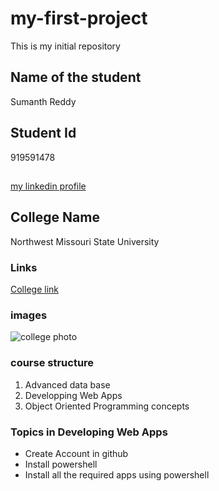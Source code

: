 # my-first-project
This is my initial repository
## Name of the student
Sumanth Reddy
## Student Id
919591478
##
[my linkedin profile](https://www.linkedin.com/in/sumanth-reddy-76a88719a/)
## College Name 
Northwest Missouri State University
### Links
[College link](https://www.nwmissouri.edu/login/)
### images
![college photo](https://www.nwmissouri.edu/layout/v2019/images/svg/logo-n.svg)
### course structure
1. Advanced data base
1. Developping Web Apps
1. Object Oriented Programming concepts
### Topics in Developing Web Apps
* Create Account in github
* Install powershell 
* Install all the required apps using powershell
